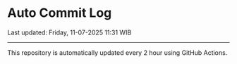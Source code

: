 # Auto Commit Log

Last updated: Friday, 11-07-2025 11:31 WIB

---

This repository is automatically updated every 2 hour using GitHub Actions.

